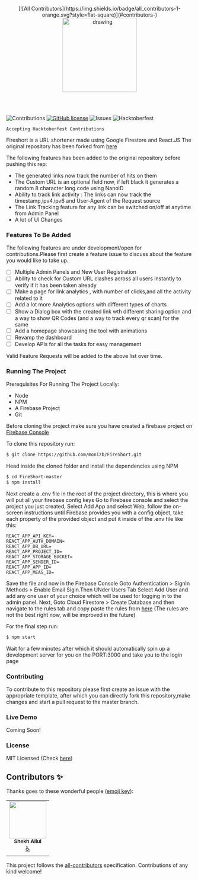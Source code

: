 <p align="center">
<!-- ALL-CONTRIBUTORS-BADGE:START - Do not remove or modify this section -->
[![All Contributors](https://img.shields.io/badge/all_contributors-1-orange.svg?style=flat-square)](#contributors-)
<!-- ALL-CONTRIBUTORS-BADGE:END -->
<img src="https://firebasestorage.googleapis.com/v0/b/trello-87674.appspot.com/o/Screenshot%202020-09-19%20at%2011.42.01%20AM.png?alt=media&token=e3e61cf4-1c14-41c0-ab5a-60bf4a55d581" alt="drawing" width="200"/>
 </p>
 <br>
 <br>
 

![Contributions](https://img.shields.io/badge/contributions-welcome-brightgreen.svg)
[![GitHub license](https://img.shields.io/github/license/thedevs-network/kutt.svg)](https://github.com/monizb/FireShort/blob/master/LICENSE)
![Issues](https://img.shields.io/github/issues/monizb/FireShort)
![Hacktoberfest](https://img.shields.io/github/hacktoberfest/2020/badges/shields?label=hacktoberfest%202020)

`Accepting Hacktoberfest Contributions`

Fireshort is a URL shortener made using Google Firestore and React.JS
The original repository has been forked from [here](https://github.com/xprilion/fireshort)

The following features has been added to the original repository before pushing this rep:
  - The generated links now track the number of hits on them
  - The Custom URL is an optional field now, if left black it generates a random 8 character long code using NanoID
  - Ability to track link activity : The links can now track the timestamp,ipv4,ipv6 and User-Agent of the Request source
  - The Link Tracking feature for any link can be switched on/off at anytime from Admin Panel
  - A lot of UI Changes

### Features To Be Added
The following features are under development/open for contributions.Please first create a feature issue to discuss about the feature you would like to take up.

  - [ ] Multiple Admin Panels and New User Registration
  - [ ] Ability to check for Custom URL clashes across all users instantly to verify if it has been taken already
  - [ ] Make a page for link analytics , with number of clicks,and all the activity related to it
  - [ ] Add a lot more Analytics options with different types of charts 
  - [ ] Show a Dialog box with the created link wth different sharing option and a way to show QR Codes (and a way to track every qr scan) for the same
  - [ ] Add a homepage showcasing the tool with animations
  - [ ] Revamp the dashboard
  - [ ] Develop APIs for all the tasks for easy management 

Valid Feature Requests will be added to the above list over time.

### Running The Project

Prerequisites For Running The Project Locally:
 - Node
 - NPM
 - A Firebase Project
 - Git

Before cloning the project make sure you have created a firebase project on [Firebase Console](http://console.firebase.google.com)

 To clone this repository run:
```sh
$ git clone https://github.com/monizb/FireShort.git
```

 Head inside the cloned folder and install the dependencies using NPM
```sh
$ cd FireShort-master
$ npm install
```

Next create a .env file in the root of the project directory, this is where you will put all your firebase config keys
Go to Firebase console and select the project you just created, Select Add App and select Web, follow the on-screen instructions until Firebase provides you with a config object, take each property of the provided object and put it inside of the .env file like this:

```
REACT_APP_API_KEY=
REACT_APP_AUTH_DOMAIN=
REACT_APP_DB_URL=
REACT_APP_PROJECT_ID=
REACT_APP_STORAGE_BUCKET=
REACT_APP_SENDER_ID=
REACT_APP_APP_ID=
REACT_APP_MEAS_ID=
```

Save the file and now in the Firebase Console Goto Authentication > SignIn Methods > Enable Email Sigin.Then UNder Users Tab Select Add User and add any one user of your choice which will be used for logging in to the admin panel.
Next, Goto Cloud Firestore > Create Database and then navigate to the rules tab and copy paste the rules from [here](https://github.com/monizb/FireShort/blob/master/db-rules.json)
(The rules are not the best right now, will be improved in the future)

For the final step run:
```sh
$ npm start
```
Wait for a few minutes after which it should automatically spin up a development server for you on the PORT:3000 and take you to the login page

### Contributing

To contribute to this repository please first create an issue with the appropriate template, after which you can directly fork this repository,make changes and start a pull request to the master branch.

### Live Demo
Coming Soon!

### License
MIT Licensed (Check [here](https://github.com/monizb/FireShort/blob/master/LICENSE))

## Contributors ✨

Thanks goes to these wonderful people ([emoji key](https://allcontributors.org/docs/en/emoji-key)):

<!-- ALL-CONTRIBUTORS-LIST:START - Do not remove or modify this section -->
<!-- prettier-ignore-start -->
<!-- markdownlint-disable -->
<table>
  <tr>
    <td align="center"><a href="https://alii13.github.io/portfolio/"><img src="https://avatars1.githubusercontent.com/u/48530814?v=4" width="100px;" alt=""/><br /><sub><b>Shekh Aliul</b></sub></a><br /><a href="#a11y-alii13" title="Accessibility">️️️️♿️</a></td>
  </tr>
</table>

<!-- markdownlint-enable -->
<!-- prettier-ignore-end -->
<!-- ALL-CONTRIBUTORS-LIST:END -->

This project follows the [all-contributors](https://github.com/all-contributors/all-contributors) specification. Contributions of any kind welcome!